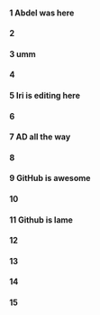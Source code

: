 #### 1 Abdel was here
#### 2
#### 3 umm
#### 4
#### 5 Iri is editing here
#### 6
#### 7 AD all the way
#### 8
#### 9 GitHub is awesome
#### 10
#### 11 Github is lame 
#### 12
#### 13
#### 14
#### 15